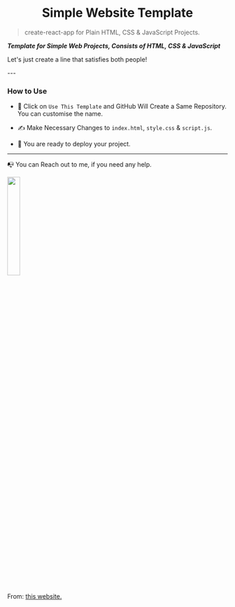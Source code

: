 <h1 align="center">Simple Website Template</h1>

> create-react-app for Plain HTML, CSS & JavaScript Projects.

<b><i>Template for Simple Web Projects, Consists of HTML, CSS & JavaScript</i></b>
<p>Let's just create a line that satisfies both people!</p>
---

### How to Use

- 🔆 Click on `Use This Template` and GitHub Will Create a Same Repository. You can customise the name.

- ✍️ Make Necessary Changes to `index.html`, `style.css` & `script.js`.

- 🚀 You are ready to deploy your project.

---

📭 You can Reach out to me, if you need any help.

<a href="https://twitter.com/intent/follow?screen_name=Siddhant_k_code"><img src="https://img.shields.io/badge/Siddhant_k_code-%231DA1F2.svg?style=for-the-badge&logo=Twitter&logoColor=white" width="24%"></a>

<p>From: <a href="https://github.com/Siddhant-K-code/simple-website-template"> this website.</a></p>
